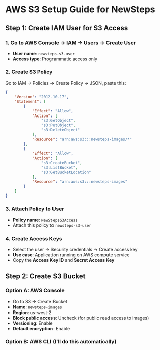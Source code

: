 # AWS S3 Setup Guide for NewSteps

## Step 1: Create IAM User for S3 Access

### 1. Go to AWS Console → IAM → Users → Create User
- **User name**: `newsteps-s3-user`
- **Access type**: Programmatic access only

### 2. Create S3 Policy
Go to IAM → Policies → Create Policy → JSON, paste this:

```json
{
    "Version": "2012-10-17",
    "Statement": [
        {
            "Effect": "Allow",
            "Action": [
                "s3:GetObject",
                "s3:PutObject",
                "s3:DeleteObject"
            ],
            "Resource": "arn:aws:s3:::newsteps-images/*"
        },
        {
            "Effect": "Allow",
            "Action": [
                "s3:CreateBucket",
                "s3:ListBucket",
                "s3:GetBucketLocation"
            ],
            "Resource": "arn:aws:s3:::newsteps-images"
        }
    ]
}
```

### 3. Attach Policy to User
- **Policy name**: `NewStepsS3Access`
- Attach this policy to `newsteps-s3-user`

### 4. Create Access Keys
- Select the user → Security credentials → Create access key
- **Use case**: Application running on AWS compute service
- Copy the **Access Key ID** and **Secret Access Key**

## Step 2: Create S3 Bucket

### Option A: AWS Console
- Go to S3 → Create Bucket
- **Name**: `newsteps-images` 
- **Region**: us-west-2
- **Block public access**: Uncheck (for public read access to images)
- **Versioning**: Enable
- **Default encryption**: Enable

### Option B: AWS CLI (I'll do this automatically)

